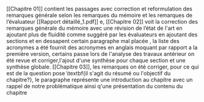 [[Chapitre 01]] contient les passages avec correction et reformulation des remarques générale selon les remarques du mémoire et les remarques de l’évaluateur  [[Rapport détaillé_1.pdf]]  e, [[Chapitre 02]] voit la correction des remarques générale du mémoire avec une révision de l’état de l'art en ajoutant plus de fluidité comme suggéré par les évaluateurs en ajoutant des sections et en dessapent certain paragraphe mal placée , la liste des acronymes a été fournit des acronymes en anglais moquant par rapport a la première version, certains passe lors de l'analyse des travaux antérieur on été revue et corriger,l'ajout d'une synthèse pour chaque section et une synthèse globale.
[[Chapitre 03]], les remarques on été corriger, pour ce qui est de la question pose \textbf{il s'agit du résumé ou l'objectif du chapitre?}, le paragraphe représente une introduction au chapitre avec un rappel de notre problématique ainsi q'une présentation du contenu du chapitre        